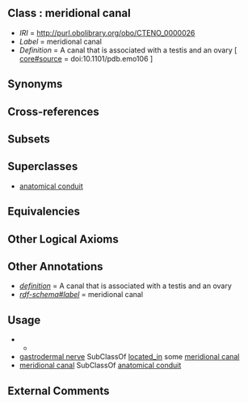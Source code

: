 
## Class : meridional canal

 * *IRI* = http://purl.obolibrary.org/obo/CTENO_0000026
 * *Label* = meridional canal
 * *Definition* = A canal that is associated with a testis and an ovary [ [core#source](../../ce/core#source.md) = doi:10.1101/pdb.emo106 ]

## Synonyms


## Cross-references


## Subsets


## Superclasses

 * [anatomical conduit](../../UBERON/11/UBERON_0004111.md)

## Equivalencies


## Other Logical Axioms


## Other Annotations

 * *[definition](../../IAO/15/IAO_0000115.md)* = A canal that is associated with a testis and an ovary
 * *[rdf-schema#label](../../el/rdf-schema#label.md)* = meridional canal

## Usage

 * -
 * [gastrodermal nerve](../../CTENO/48/CTENO_0000048.md) SubClassOf [located_in](../../RO/25/RO_0001025.md) some [meridional canal](../../CTENO/26/CTENO_0000026.md)
 * [meridional canal](../../CTENO/26/CTENO_0000026.md) SubClassOf [anatomical conduit](../../UBERON/11/UBERON_0004111.md)

## External Comments

